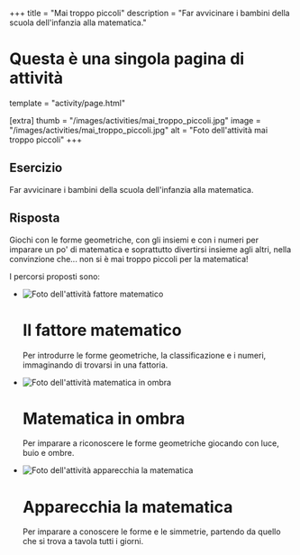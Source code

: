 +++
title = "Mai troppo piccoli"
description = "Far avvicinare i bambini della scuola dell'infanzia alla matematica."

# Questa è una singola pagina di attività
template = "activity/page.html"

[extra]
thumb = "/images/activities/mai_troppo_piccoli.jpg"
image = "/images/activities/mai_troppo_piccoli.jpg"
alt = "Foto dell'attività mai troppo piccoli"
+++

## Esercizio

Far avvicinare i bambini della scuola dell'infanzia alla matematica.

## Risposta

Giochi con le forme geometriche, con gli insiemi e con i numeri per
imparare un po' di matematica e soprattutto divertirsi insieme agli altri,
nella convinzione che... non si è mai troppo piccoli per la matematica!

I percorsi proposti sono:
<ul class='list'>
<li>
<img src="/images/activities/fattore_matematico.jpg" alt="Foto dell'attività fattore matematico" />

# Il fattore matematico

Per introdurre le forme geometriche, la classificazione e i numeri,
immaginando di trovarsi in una fattoria.

</li>
<li>
<img src="/images/activities/matematica_in_ombra.jpg" alt="Foto dell'attività matematica in ombra" />

# Matematica in ombra

Per imparare a riconoscere le forme geometriche giocando con luce, buio e ombre.

</li>
<li>
<img src="/images/activities/apparecchia_la_matematica.jpg"
    alt="Foto dell'attività apparecchia la matematica" />

# Apparecchia la matematica

Per imparare a conoscere le forme e le simmetrie, partendo da quello che
si trova a tavola tutti i giorni.

</li>
</ul>
